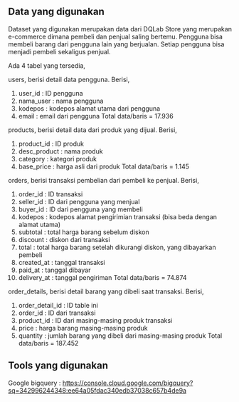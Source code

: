 ## Data yang digunakan
Dataset yang digunakan merupakan data dari DQLab Store yang merupakan e-commerce dimana pembeli dan penjual saling bertemu. Pengguna bisa membeli barang dari pengguna lain yang berjualan. Setiap pengguna bisa menjadi pembeli sekaligus penjual.

Ada 4 tabel yang tersedia,

users, berisi detail data pengguna. Berisi,
1. user_id : ID pengguna
2. nama_user : nama pengguna
3. kodepos : kodepos alamat utama dari pengguna
4. email : email dari pengguna
Total data/baris = 17.936

products, berisi detail data dari produk yang dijual. Berisi,
1. product_id : ID produk
2. desc_product : nama produk
3. category : kategori produk
4. base_price : harga asli dari produk
Total data/baris = 1.145 


orders, berisi transaksi pembelian dari pembeli ke penjual. Berisi,
1. order_id : ID transaksi
2. seller_id : ID dari pengguna yang menjual
3. buyer_id : ID dari pengguna yang membeli
4. kodepos : kodepos alamat pengirimian transaksi (bisa beda dengan alamat utama)
5. subtotal : total harga barang sebelum diskon
6. discount : diskon dari transaksi
7. total : total harga barang setelah dikurangi diskon, yang dibayarkan pembeli
8. created_at : tanggal transaksi
9. paid_at : tanggal dibayar
10. delivery_at : tanggal pengiriman
Total data/baris = 74.874


order_details, berisi detail barang yang dibeli saat transaksi. Berisi,
1. order_detail_id : ID table ini
2. order_id : ID dari transaksi
3. product_id : ID dari masing-masing produk transaksi
4. price : harga barang masing-masing produk
5. quantity : jumlah barang yang dibeli dari masing-masing produk
Total data/baris = 187.452

## Tools yang digunakan
Google bigquery : https://console.cloud.google.com/bigquery?sq=342996244348:ee64a05fdac340edb37038c657b4de9a
